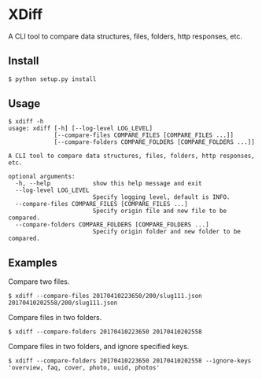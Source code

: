 # XDiff

A CLI tool to compare data structures, files, folders, http responses, etc.

## Install

```bash
$ python setup.py install
```

## Usage

```text
$ xdiff -h
usage: xdiff [-h] [--log-level LOG_LEVEL]
             [--compare-files COMPARE_FILES [COMPARE_FILES ...]]
             [--compare-folders COMPARE_FOLDERS [COMPARE_FOLDERS ...]]

A CLI tool to compare data structures, files, folders, http responses, etc.

optional arguments:
  -h, --help            show this help message and exit
  --log-level LOG_LEVEL
                        Specify logging level, default is INFO.
  --compare-files COMPARE_FILES [COMPARE_FILES ...]
                        Specify origin file and new file to be compared.
  --compare-folders COMPARE_FOLDERS [COMPARE_FOLDERS ...]
                        Specify origin folder and new folder to be compared.
```

## Examples

Compare two files.

```text
$ xdiff --compare-files 20170410223650/200/slug111.json 20170410202558/200/slug111.json
```

Compare files in two folders.

```text
$ xdiff --compare-folders 20170410223650 20170410202558
```

Compare files in two folders, and ignore specified keys.

```text
$ xdiff --compare-folders 20170410223650 20170410202558 --ignore-keys 'overview, faq, cover, photo, uuid, photos'
```
